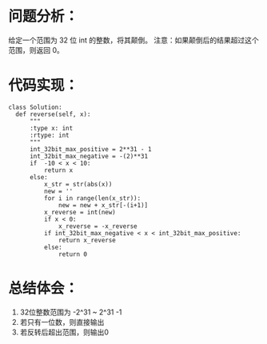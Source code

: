 # 问题分析： 
  给定一个范围为 32 位 int 的整数，将其颠倒。
  注意：如果颠倒后的结果超过这个范围，则返回 0。

# 代码实现：
    
    class Solution:
      def reverse(self, x):
          """
          :type x: int
          :rtype: int
          """
          int_32bit_max_positive = 2**31 - 1
          int_32bit_max_negative = -(2)**31
          if  -10 < x < 10:
              return x
          else:
              x_str = str(abs(x))
              new = ''
              for i in range(len(x_str)):
                  new = new + x_str[-(i+1)]
              x_reverse = int(new)
              if x < 0:
                  x_reverse = -x_reverse
              if int_32bit_max_negative < x < int_32bit_max_positive:
                  return x_reverse
              else:
                  return 0

# 总结体会：
  1. 32位整数范围为 -2^31 ~ 2^31 -1
  2. 若只有一位数，则直接输出
  3. 若反转后超出范围，则输出0
